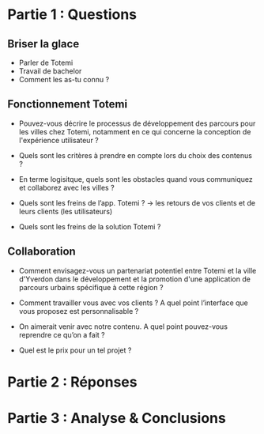 # Partie 1 : Questions
## Briser la glace

- Parler de Totemi
- Travail de bachelor
- Comment les as-tu connu ?  
## Fonctionnement Totemi

- Pouvez-vous décrire le processus de développement des parcours pour les villes chez Totemi, notamment en ce qui concerne la conception de l'expérience utilisateur ?  
  
- Quels sont les critères à prendre en compte lors du choix des contenus ?  
  
- En terme logisitque, quels sont les obstacles quand vous communiquez et collaborez avec les villes ?  
  
- Quels sont les freins de l’app. Totemi ? 
  -> les retours de vos clients et de leurs clients (les utilisateurs)

-  Quels sont les freins de la solution Totemi ? 

## Collaboration

- Comment envisagez-vous un partenariat potentiel entre Totemi et la ville d'Yverdon dans le développement et la promotion d'une application de parcours urbains spécifique à cette région ?  
 
- Comment travailler vous avec vos clients ? A quel point l’interface que vous proposez est personnalisable ?  
  
- On aimerait venir avec notre contenu. A quel point pouvez-vous reprendre ce qu’on a fait ?  

- Quel est le prix pour un tel projet ?

# Partie 2 : Réponses

# Partie 3 : Analyse & Conclusions